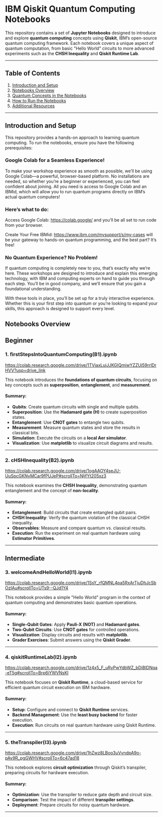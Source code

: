 # **IBM Qiskit Quantum Computing Notebooks**

This repository contains a set of **Jupyter Notebooks** designed to introduce and explore **quantum computing** concepts using **Qiskit**, IBM’s open-source quantum computing framework. Each notebook covers a unique aspect of quantum computation, from basic "Hello World" circuits to more advanced experiments such as the **CHSH Inequality** and **Qiskit Runtime Lab**.

---

## **Table of Contents**
1. [Introduction and Setup](#introduction-and-setup)
2. [Notebooks Overview](#notebooks-overview)
3. [Quantum Concepts in the Notebooks](#quantum-concepts-in-the-notebooks)
4. [How to Run the Notebooks](#how-to-run-the-notebooks)
5. [Additional Resources](#additional-resources)

---

## **Introduction and Setup**

This repository provides a hands-on approach to learning quantum computing. To run the notebooks, ensure you have the following prerequisites:

### **Google Colab for a Seamless Experience!**

To make your workshop experience as smooth as possible, we’ll be using Google Colab—a powerful, browser-based platform. No installations are needed, so whether you’re a beginner or experienced, you can feel confident about joining. All you need is access to Google Colab and an IBMid, which will allow you to run quantum programs directly on IBM’s actual quantum computers!

### **Here’s what to do:**

Access Google Colab: https://colab.google/ and you’ll be all set to run code from your browser.

Create Your Free IBMid: https://www.ibm.com/mysupport/s/my-cases will be your gateway to hands-on quantum programming, and the best part? It’s free!

### **No Quantum Experience? No Problem!**

If quantum computing is completely new to you, that’s exactly why we’re here. These workshops are designed to introduce and explain this emerging technology, with IBM and computing experts on hand to guide you through each step. You’ll be in good company, and we’ll ensure that you gain a foundational understanding.

With these tools in place, you’ll be set up for a truly interactive experience. Whether this is your first step into quantum or you’re looking to expand your skills, this approach is designed to support every level.

## **Notebooks Overview**

## Beginner

### 1. **firstStepsIntoQuantumComputing(B1).ipynb** 
https://colab.research.google.com/drive/1TVjaxLuiJJKGIQmiwYZZUj59rrlDrHVV?usp=drive_link

This notebook introduces the **foundations of quantum circuits**, focusing on key concepts such as **superposition**, **entanglement**, and **measurement**.

#### **Summary:**
- **Qubits**: Create quantum circuits with single and multiple qubits.
- **Superposition**: Use the **Hadamard gate (H)** to create superposition states.
- **Entanglement**: Use **CNOT gates** to entangle two qubits.
- **Measurement**: Measure quantum states and store the results in classical bits.
- **Simulation**: Execute the circuits on a **local Aer simulator**.
- **Visualization**: Use **matplotlib** to visualize circuit diagrams and results.

---

### 2. **cHSHInequality(B2).ipynb**
https://colab.research.google.com/drive/1ogAAOY4seJU-UuSpcGKNyMCar9fPUJeP#scrollTo=NljfYt205xz3

This notebook examines the **CHSH Inequality**, demonstrating quantum entanglement and the concept of **non-locality**.

#### **Summary:**
- **Entanglement**: Build circuits that create entangled qubit pairs.
- **CHSH Inequality**: Verify the quantum violation of the classical CHSH inequality.
- **Observables**: Measure and compare quantum vs. classical results.
- **Execution**: Run the experiment on real quantum hardware using **Estimator Primitives**.

---

## Intermediate

### 3. **welcomeAndHelloWorld(I1).ipynb**
https://colab.research.google.com/drive/1SsY_rfQMNL4pa5RxArTjuDhJcSbOzIAu#scrollTo=UTs9--QJd1Y4

This notebook provides a simple "Hello World" program in the context of quantum computing and demonstrates basic quantum operations.

#### **Summary:**
- **Single-Qubit Gates**: Apply **Pauli-X (NOT)** and **Hadamard gates**.
- **Two-Qubit Circuits**: Use **CNOT gates** for controlled operations.
- **Visualization**: Display circuits and results with **matplotlib**.
- **Grader Exercises**: Submit answers using the **Qiskit Grader**.

---

### 4. **qiskitRuntimeLab(I2).ipynb**
https://colab.research.google.com/drive/1z4x5_F_uRyPwYdbWZ_bDiBlDNqa-eT5g#scrollTo=Brp6iYWVNsKI

This notebook focuses on **Qiskit Runtime**, a cloud-based service for efficient quantum circuit execution on IBM hardware.

#### **Summary:**
- **Setup**: Configure and connect to **Qiskit Runtime** services.
- **Backend Management**: Use the **least busy backend** for faster execution.
- **Execution**: Run circuits on real quantum hardware using Qiskit Runtime.

---

### 5. **theTranspiler(I3).ipynb**
https://colab.research.google.com/drive/1hZwz8LBoo3uVvndpA9o-pAv9R_pgGWHV#scrollTo=6c47ad18

This notebook explores **circuit optimization** through Qiskit’s transpiler, preparing circuits for hardware execution.

#### **Summary:**
- **Optimization**: Use the transpiler to reduce gate depth and circuit size.
- **Comparison**: Test the impact of different **transpiler settings**.
- **Deployment**: Prepare circuits for noisy quantum hardware.

---

